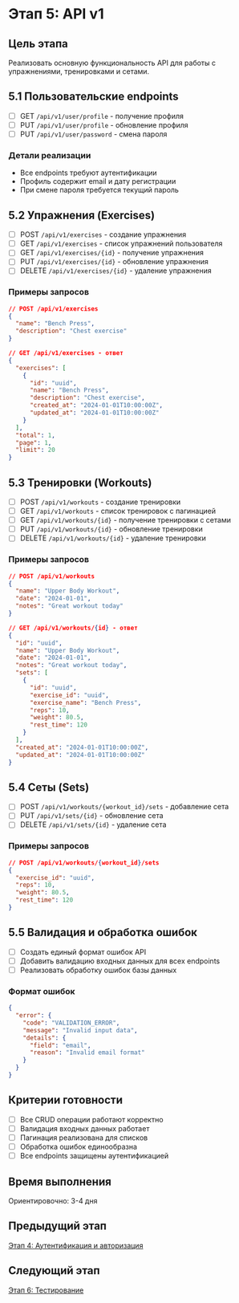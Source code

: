 # Этап 5: API v1

## Цель этапа
Реализовать основную функциональность API для работы с упражнениями, тренировками и сетами.

## 5.1 Пользовательские endpoints
- [ ] GET `/api/v1/user/profile` - получение профиля
- [ ] PUT `/api/v1/user/profile` - обновление профиля
- [ ] PUT `/api/v1/user/password` - смена пароля

### Детали реализации
- Все endpoints требуют аутентификации
- Профиль содержит email и дату регистрации
- При смене пароля требуется текущий пароль

## 5.2 Упражнения (Exercises)
- [ ] POST `/api/v1/exercises` - создание упражнения
- [ ] GET `/api/v1/exercises` - список упражнений пользователя
- [ ] GET `/api/v1/exercises/{id}` - получение упражнения
- [ ] PUT `/api/v1/exercises/{id}` - обновление упражнения
- [ ] DELETE `/api/v1/exercises/{id}` - удаление упражнения

### Примеры запросов
```json
// POST /api/v1/exercises
{
  "name": "Bench Press",
  "description": "Chest exercise"
}

// GET /api/v1/exercises - ответ
{
  "exercises": [
    {
      "id": "uuid",
      "name": "Bench Press",
      "description": "Chest exercise",
      "created_at": "2024-01-01T10:00:00Z",
      "updated_at": "2024-01-01T10:00:00Z"
    }
  ],
  "total": 1,
  "page": 1,
  "limit": 20
}
```

## 5.3 Тренировки (Workouts)
- [ ] POST `/api/v1/workouts` - создание тренировки
- [ ] GET `/api/v1/workouts` - список тренировок с пагинацией
- [ ] GET `/api/v1/workouts/{id}` - получение тренировки с сетами
- [ ] PUT `/api/v1/workouts/{id}` - обновление тренировки
- [ ] DELETE `/api/v1/workouts/{id}` - удаление тренировки

### Примеры запросов
```json
// POST /api/v1/workouts
{
  "name": "Upper Body Workout",
  "date": "2024-01-01",
  "notes": "Great workout today"
}

// GET /api/v1/workouts/{id} - ответ
{
  "id": "uuid",
  "name": "Upper Body Workout",
  "date": "2024-01-01",
  "notes": "Great workout today",
  "sets": [
    {
      "id": "uuid",
      "exercise_id": "uuid",
      "exercise_name": "Bench Press",
      "reps": 10,
      "weight": 80.5,
      "rest_time": 120
    }
  ],
  "created_at": "2024-01-01T10:00:00Z",
  "updated_at": "2024-01-01T10:00:00Z"
}
```

## 5.4 Сеты (Sets)
- [ ] POST `/api/v1/workouts/{workout_id}/sets` - добавление сета
- [ ] PUT `/api/v1/sets/{id}` - обновление сета
- [ ] DELETE `/api/v1/sets/{id}` - удаление сета

### Примеры запросов
```json
// POST /api/v1/workouts/{workout_id}/sets
{
  "exercise_id": "uuid",
  "reps": 10,
  "weight": 80.5,
  "rest_time": 120
}
```

## 5.5 Валидация и обработка ошибок
- [ ] Создать единый формат ошибок API
- [ ] Добавить валидацию входных данных для всех endpoints
- [ ] Реализовать обработку ошибок базы данных

### Формат ошибок
```json
{
  "error": {
    "code": "VALIDATION_ERROR",
    "message": "Invalid input data",
    "details": {
      "field": "email",
      "reason": "Invalid email format"
    }
  }
}
```

## Критерии готовности
- [ ] Все CRUD операции работают корректно
- [ ] Валидация входных данных работает
- [ ] Пагинация реализована для списков
- [ ] Обработка ошибок единообразна
- [ ] Все endpoints защищены аутентификацией

## Время выполнения
Ориентировочно: 3-4 дня

## Предыдущий этап
[Этап 4: Аутентификация и авторизация](./04-auth.md)

## Следующий этап
[Этап 6: Тестирование](./06-testing.md)
